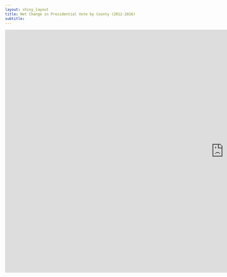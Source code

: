```yaml
---
layout: shiny_layout
title: Net Change in Presidential Vote by County (2012-2016)
subtitle:
---
```

<iframe src="https://billpetti.shinyapps.io/net_vote_change_12_16/" width="1440px" height="800px" frameBorder="0"></iframe>
